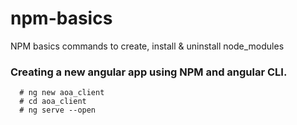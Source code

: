 # npm-basics
NPM basics commands to create, install &amp; uninstall node_modules

### Creating a new angular app using NPM and angular CLI.

```
  # ng new aoa_client
  # cd aoa_client
  # ng serve --open
```
